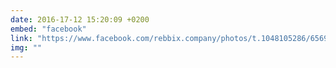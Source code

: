 ```yaml
---
date: 2016-17-12 15:20:09 +0200
embed: "facebook"
link: "https://www.facebook.com/rebbix.company/photos/t.1048105286/656965874428694/?type=3&theater"
img: ""
---
```

